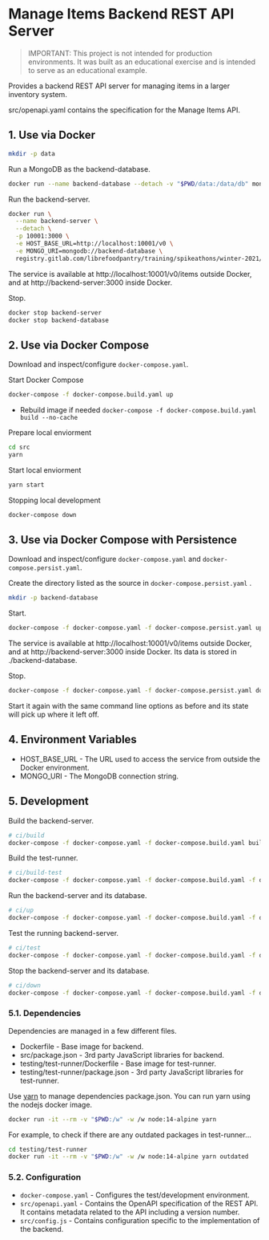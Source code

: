 # Manage Items Backend REST API Server

> IMPORTANT: This project is not intended for production environments.
> It was built as an educational exercise and is intended to serve as an educational
> example.

Provides a backend REST API server for managing items in a larger inventory system.

src/openapi.yaml contains the specification for the Manage Items API.

## 1. Use via Docker

```bash
mkdir -p data
```

Run a MongoDB as the backend-database.

```bash
docker run --name backend-database --detach -v "$PWD/data:/data/db" mongo:4
```

Run the backend-server.

```bash
docker run \
  --name backend-server \
  --detach \
  -p 10001:3000 \
  -e HOST_BASE_URL=http://localhost:10001/v0 \
  -e MONGO_URI=mongodb://backend-database \
  registry.gitlab.com/librefoodpantry/training/spikeathons/winter-2021/stoney-manage-items/backend:latest
```

The service is available at http://localhost:10001/v0/items outside Docker, and at http://backend-server:3000 inside Docker.

Stop.

```bash
docker stop backend-server
docker stop backend-database
```

## 2. Use via Docker Compose

Download and inspect/configure `docker-compose.yaml`.

Start Docker Compose

```bash
docker-compose -f docker-compose.build.yaml up
```

- Rebuild image if needed `docker-compose -f docker-compose.build.yaml build --no-cache`

Prepare local enviorment

```bash
cd src
yarn 
```

Start local enviorment
```bash
yarn start
```


Stopping local development

```bash
docker-compose down
```

## 3. Use via Docker Compose with Persistence

Download and inspect/configure `docker-compose.yaml` and `docker-compose.persist.yaml`.

Create the directory listed as the source in `docker-compose.persist.yaml` .

```bash
mkdir -p backend-database
```

Start.

```bash
docker-compose -f docker-compose.yaml -f docker-compose.persist.yaml up --detach
```

The service is available at http://localhost:10001/v0/items outside Docker, and at http://backend-server:3000 inside Docker. Its data is stored in ./backend-database.


Stop.

```bash
docker-compose -f docker-compose.yaml -f docker-compose.persist.yaml down
```

Start it again with the same command line options as before and its state will pick up where it left off.


## 4. Environment Variables

* HOST_BASE_URL - The URL used to access the service from outside the Docker environment.
* MONGO_URI - The MongoDB connection string.

## 5. Development

Build the backend-server.

```bash
# ci/build
docker-compose -f docker-compose.yaml -f docker-compose.build.yaml build --pull backend-server
```

Build the test-runner.

```bash
# ci/build-test
docker-compose -f docker-compose.yaml -f docker-compose.build.yaml -f docker-compose.test.yaml build --pull test-runner
```

Run the backend-server and its database.

```bash
# ci/up
docker-compose -f docker-compose.yaml -f docker-compose.build.yaml -f docker-compose.test.yaml up --detach backend-server
```

Test the running backend-server.

```bash
# ci/test
docker-compose -f docker-compose.yaml -f docker-compose.build.yaml -f docker-compose.test.yaml run --rm test-runner
```

Stop the backend-server and its database.

```bash
# ci/down
docker-compose -f docker-compose.yaml -f docker-compose.build.yaml -f docker-compose.test.yaml down
```

### 5.1. Dependencies

Dependencies are managed in a few different files.

* Dockerfile - Base image for backend.
* src/package.json - 3rd party JavaScript libraries for backend.
* testing/test-runner/Dockerfile - Base image for test-runner.
* testing/test-runner/package.json - 3rd party JavaScript libraries for test-runner.

Use [yarn](https://yarnpkg.com/) to manage dependencies package.json. You can run yarn using the nodejs docker image.

```bash
docker run -it --rm -v "$PWD:/w" -w /w node:14-alpine yarn
```

For example, to check if there are any outdated packages in test-runner...

```bash
cd testing/test-runner
docker run -it --rm -v "$PWD:/w" -w /w node:14-alpine yarn outdated
```

### 5.2. Configuration

* `docker-compose.yaml` - Configures the test/development environment.
* `src/openapi.yaml` - Contains the OpenAPI specification of the REST API. It contains metadata related to the API including a version number.
* `src/config.js` - Contains configuration specific to the implementation of the backend.
